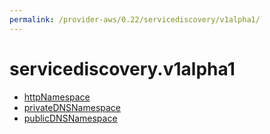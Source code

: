 ```yaml
---
permalink: /provider-aws/0.22/servicediscovery/v1alpha1/
---
```


# servicediscovery.v1alpha1



* [httpNamespace](httpNamespace.md)
* [privateDNSNamespace](privateDNSNamespace.md)
* [publicDNSNamespace](publicDNSNamespace.md)